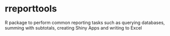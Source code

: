 rreporttools
============

R package to perform common reporting tasks such as querying databases, summing with subtotals, creating Shiny Apps and writing to Excel
